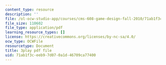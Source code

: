 ```yaml
---
content_type: resource
description: ''
file: /ol-ocw-studio-app/courses/cms-608-game-design-fall-2010/71ab1f3ceeb97d070a1d46709ca77400_68561.pdf
file_size: 110602
file_type: application/pdf
learning_resource_types: []
license: https://creativecommons.org/licenses/by-nc-sa/4.0/
ocw_type: OCWFile
resourcetype: Document
title: 3play pdf file
uid: 71ab1f3c-eeb9-7d07-0a1d-46709ca77400
---
```

